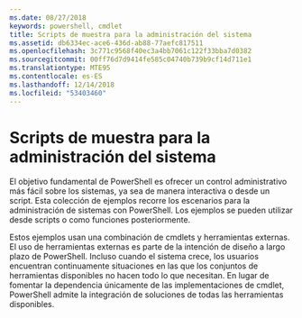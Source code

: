 ```yaml
---
ms.date: 08/27/2018
keywords: powershell, cmdlet
title: Scripts de muestra para la administración del sistema
ms.assetid: db6334ec-ace6-436d-ab88-77aefc817511
ms.openlocfilehash: 3c771c9568f40ec3a4bb7061c122f33bba7d0382
ms.sourcegitcommit: 00ff76d7d9414fe585c04740b739b9cf14d711e1
ms.translationtype: MTE95
ms.contentlocale: es-ES
ms.lasthandoff: 12/14/2018
ms.locfileid: "53403460"
---
```

# <a name="sample-scripts-for-system-administration"></a>Scripts de muestra para la administración del sistema

El objetivo fundamental de PowerShell es ofrecer un control administrativo más fácil sobre los sistemas, ya sea de manera interactiva o desde un script. Esta colección de ejemplos recorre los escenarios para la administración de sistemas con PowerShell. Los ejemplos se pueden utilizar desde scripts o como funciones posteriormente.

Estos ejemplos usan una combinación de cmdlets y herramientas externas. El uso de herramientas externas es parte de la intención de diseño a largo plazo de PowerShell. Incluso cuando el sistema crece, los usuarios encuentran continuamente situaciones en las que los conjuntos de herramientas disponibles no hacen todo lo que necesitan. En lugar de fomentar la dependencia únicamente de las implementaciones de cmdlet, PowerShell admite la integración de soluciones de todas las herramientas disponibles.